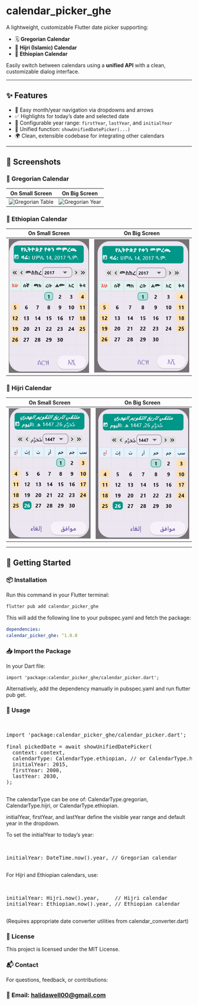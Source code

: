 # calendar_picker_ghe

A lightweight, customizable Flutter date picker supporting:

- 🗓️ **Gregorian Calendar**
- 🌙 **Hijri (Islamic) Calendar**
- 🗿 **Ethiopian Calendar**

Easily switch between calendars using a **unified API** with a clean, customizable dialog interface.

---

## ✨ Features

- 🔁 Easy month/year navigation via dropdowns and arrows
- ✅ Highlights for today’s date and selected date
- 📆 Configurable year range: `firstYear`, `lastYear`, and `initialYear`
- 🎯 Unified function: `showUnifiedDatePicker(...)`
- 🌍 Clean, extensible codebase for integrating other calendars

---

## 📸 Screenshots

### 📅 Gregorian Calendar

| On Small Screen                                      | On Big Screen                                     |
|------------------------------------------------------|---------------------------------------------------|
| ![Gregorian Table](assets/screenshots/grigSmall.PNG) | ![Gregorian Year](assets/screenshots/grigBig.PNG) |

### 🗿 Ethiopian Calendar

| On Small Screen                                     | On Big Screen                                    |
|-----------------------------------------------------|--------------------------------------------------|
| ![Ethiopian Table](assets/screenshots/ethSmall.PNG) | ![Ethiopian Year](assets/screenshots/ethBig.PNG) |

### 🌙 Hijri Calendar

| On Small Screen                                   | On Big Screen                                  |
|---------------------------------------------------|------------------------------------------------|
| ![Hijri Table](assets/screenshots/hijriSmall.PNG) | ![Hijri Year](assets/screenshots/hijriBig.PNG) |

---

## 🚀 Getting Started

### 📦 Installation

Run this command in your Flutter terminal:

```bash
flutter pub add calendar_picker_ghe
```
This will add the following line to your pubspec.yaml and fetch the package:

```yaml
dependencies:
calendar_picker_ghe: ^1.0.0
```
### 📥 Import the Package
In your Dart file:

```
import 'package:calendar_picker_ghe/calendar_picker.dart';
```
Alternatively, add the dependency manually in pubspec.yaml and run flutter pub get.

### 🧪 Usage
<pre lang="markdown"> 

import 'package:calendar_picker_ghe/calendar_picker.dart';

final pickedDate = await showUnifiedDatePicker(
  context: context,
  calendarType: CalendarType.ethiopian, // or CalendarType.hijri / .gregorian
  initialYear: 2015,
  firstYear: 2000,
  lastYear: 2030,
);

</pre>
The calendarType can be one of: CalendarType.gregorian, CalendarType.hijri, or CalendarType.ethiopian.

initialYear, firstYear, and lastYear define the visible year range and default year in the dropdown.

To set the initialYear to today’s year:

<pre lang="markdown"> 

initialYear: DateTime.now().year, // Gregorian calendar

</pre>
For Hijri and Ethiopian calendars, use:
<pre lang="markdown"> 

initialYear: Hijri.now().year,     // Hijri calendar
initialYear: Ethiopian.now().year, // Ethiopian calendar

</pre>
(Requires appropriate date converter utilities from calendar_converter.dart)

### 📝 License
This project is licensed under the MIT License.

### 📬 Contact
For questions, feedback, or contributions:

### 📧 Email: halidawell00@gmail.com
